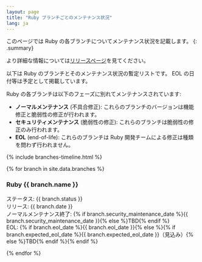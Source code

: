 ```yaml
---
layout: page
title: "Ruby ブランチごとのメンテナンス状況"
lang: ja
---
```


このページでは Ruby の各ブランチについてメンテナンス状況を記載します。
{: .summary}

より詳細な情報については[リリースページ][releases]を見てください。

以下は Ruby のブランチとそのメンテナンス状況の暫定リストです。
EOL の日付等は予定として掲載しています。

Ruby の各ブランチは以下のフェーズに別れてメンテナンスされています:

* **ノーマルメンテナンス** (不具合修正):
  これらのブランチのバージョンは機能修正と脆弱性の修正が行われます。
* **セキュリティメンテナンス** (脆弱性の修正):
  これらのブランチは脆弱性の修正のみ行われます。
* **EOL** (end-of-life):
  これらのブランチは Ruby 開発チームによる修正は種類を問わず行われません。

{% include branches-timeline.html %}

{% for branch in site.data.branches %}
### Ruby {{ branch.name }}

ステータス: {{ branch.status }}<br>
リリース: {{ branch.date }}<br>
ノーマルメンテナンス終了: {% if branch.security_maintenance_date %}{{ branch.security_maintenance_date }}{% else %}TBD{% endif %}<br>
EOL: {% if branch.eol_date %}{{ branch.eol_date }}{% else %}{% if branch.expected_eol_date %}{{ branch.expected_eol_date }}（見込み）{% else %}TBD{% endif %}{% endif %}

{% endfor %}

[releases]: /ja/downloads/releases/
